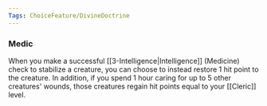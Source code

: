 ```yaml
---
Tags: ChoiceFeature/DivineDoctrine
---
```

### Medic
When you make a successful [[3-Intelligence|Intelligence]] (Medicine) check to stabilize a creature, you can choose to instead restore 1 hit point to the creature. In addition, if you spend 1 hour caring for up to 5 other creatures' wounds, those creatures regain hit points equal to your [[Cleric]] level.